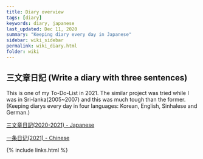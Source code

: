 ```yaml
---
title: Diary overview
tags: [diary]
keywords: diary, japanese
last_updated: Dec 11, 2020
summary: "Keeping diary every day in Japanese"
sidebar: wiki_sidebar
permalink: wiki_diary.html
folder: wiki
---
```


## 三文章日記 (Write a diary with three sentences)

This is one of my To-Do-List in 2021.
The similar project was tried while I was in Sri-lanka(2005~2007) and this was much tough than the former.
(Keeping diarys every day in four languages: Korean, English, Sinhalese and German.)

[三文章日記(2020-2021) - Japanese](japanese_2020-2021)

[一条日记(2021) - Chinese](chinese_2021)

{% include links.html %}